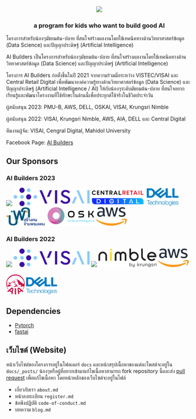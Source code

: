 <p align="center">
  <br>
  <img src="docs/images/logo-image.png" />
  <br>
</p>

<h3 align="center">
  <p>a program for kids who want to build good AI</p>
</h3>

โครงการสำหรับน้องๆมัธยมต้น-ปลาย ที่สนใจสร้างผลงานโดยใช้เทคนิคทางด้านวิทยาศาสตร์ข้อมูล (Data Science)
และปัญญาประดิษฐ์ (Artificial Intelligence)

AI Builders เป็นโครงการสำหรับน้องๆมัธยมต้น-ปลาย ที่สนใจสร้างผลงานโดยใช้เทคนิคทางด้านวิทยาศาสตร์ข้อมูล (Data Science)
และปัญญาประดิษฐ์ (Artificial Intelligence)

โครงการ AI Builders ก่อตั้งขึ้นในปี 2021 จากความร่วมมือระหว่าง VISTEC/VISAI และ Central Retail Digital เพื่อพัฒนาองค์ความรู้ทางด้านวิทยาศาสตร์ข้อมูล (Data Science) และปัญญาประดิษฐ์ (Artificial Intelligence / AI) ให้กับน้องๆระดับมัธยมต้น-ปลาย ที่สนใจอยากเรียนรู้และพัฒนาโครงงานที่ใช้ทักษะในด้านนี้เพื่อประยุกต์ใช้จริงในชีวิตประจำวัน

ผู้สนับสนุน 2023: PMU-B, AWS, DELL, OSKAI, VISAI, Krungsri Nimble

ผู้สนับสนุน 2022: VISAI, Krungsri Nimble, AWS, AIA, DELL และ Central Digital

ทีมงานผู้จัด: VISAI, Cengral Digital, Mahidol University

Facebook Page: [AI Builders](https://www.facebook.com/aibuildersx)

## Our Sponsors

### AI Builders 2023

<p class="sponsor-imgs">
  <div class="row">
      <img src="docs/images/vistec_logo.png"  height="50" />
      <img src="docs/images/visai_logo.png"  height="50" />
      <img src="docs/images/central_digital_logo.png"  height="50" />
      <img src="docs/images/dell_tech_logo.png"  height="50" />
      <img src="docs/images/pmub_logo.png"  height="50" />
      <img src="docs/images/osk_ai_logo.png"  height="50" />
     <img src="docs/images/AWS_logo.png"  height="50" />
  </div>
</p>

### AI Builders 2022

<p class="sponsor-imgs">
  <div class="row">
    <img src="docs/images/vistec_logo.png"  height="50" />
    <img src="docs/images/visai_logo.png"  height="50" />
    <img src="docs/images/central_tech_logo.png"  height="50" />
    <img src="docs/images/krungsri_nimble_logo.png"  height="50" />
    <img src="docs/images/AWS_logo.png"  height="50" />
  </div>
  </br>
  <div class="row">
    <img src="docs/images/aia_logo.png"  height="54" />
    <img src="docs/images/dell_tech_logo.png"  height="48.5" />
  </div>
</p>

## Dependencies

- [Pytorch](https://pytorch.org/)
- [fastai](https://github.com/fastai/fastai)

## เว็บไซต์ (Website)

หน้าเว็บไซต์ของโครงการอยู่ในโฟลเดอร์ `docs` และหน้าสรุปเนื้อหาของแต่ละโพสต์จะอยู่ใน `docs/_posts/`
น้องๆหรือผู้ที่อยากเข้ามาแก้ไขเนื้อหาสามารถ fork repository นี้และส่ง [pull request](https://github.com/vistec-AI/ai-builders/pulls)
เพื่อแก้ไขเนื้อหา โดยหน้าหลักของเว็บไซต์จะอยู่ในไฟล์

- เกี่ยวกับเรา `about.md`
- หน้าลงทะเบียน `register.md`
- ข้อพึงปฏิบัติ `code-of-conduct.md`
- บทความ `blog.md`
